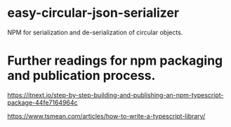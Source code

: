 # easy-circular-json-serializer
NPM for serialization and de-serialization of circular objects.


# Further readings for npm packaging and publication process.
https://itnext.io/step-by-step-building-and-publishing-an-npm-typescript-package-44fe7164964c

https://www.tsmean.com/articles/how-to-write-a-typescript-library/
